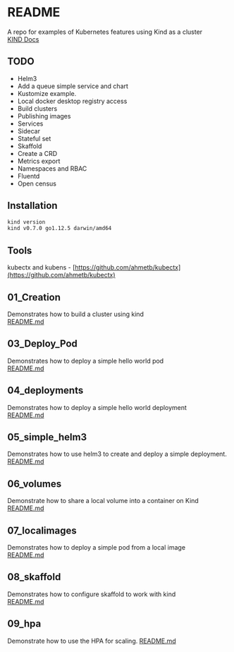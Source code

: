 # README
A repo for examples of Kubernetes features using Kind as a cluster   
[KIND Docs](https://kind.sigs.k8s.io/docs/user/quick-start/)

## TODO
* Helm3
* Add a queue simple service and chart
* Kustomize example.
* Local docker desktop registry access
* Build clusters
* Publishing images
* Services
* Sidecar
* Stateful set
* Skaffold
* Create a CRD
* Metrics export
* Namespaces and RBAC
* Fluentd
* Open census

## Installation
```sh
kind version
kind v0.7.0 go1.12.5 darwin/amd64
```

## Tools
kubectx and kubens - [https://github.com/ahmetb/kubectx](https://github.com/ahmetb/kubectx)

## 01_Creation
Demonstrates how to build a cluster using kind   
[README.md](01_creation/README.md)

## 03_Deploy_Pod
Demonstrates how to deploy a simple hello world pod  
[README.md](03_deploy_pod/README.md)

## 04_deployments
Demonstrates how to deploy a simple hello world deployment  
[README.md](04_deployments/README.md)

## 05_simple_helm3
Demonstrates how to use helm3 to create and deploy a simple deployment.  
[README.md](05_simple_helm3/README.md)

## 06_volumes
Demonstrate how to share a local volume into a container on Kind    
[README.md](06_volumes/README.md)

## 07_localimages
Demonstrates how to deploy a simple pod from a local image  
[README.md](07_localimages/README.md)

## 08_skaffold
Demonstrates how to configure skaffold to work with kind  
[README.md](08_skaffold/README.md)

## 09_hpa
Demonstrate how to use the HPA for scaling.
[README.md](09_hpa/README.md)

